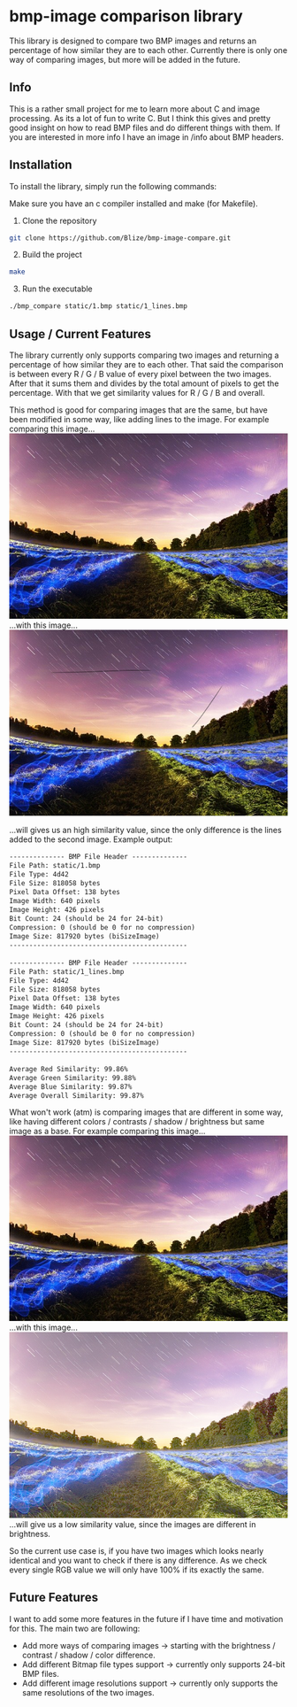 # bmp-image comparison library

This library is designed to compare two BMP images and returns an percentage of how similar they are to each other.
Currently there is only one way of comparing images, but more will be added in the future.

## Info

This is a rather small project for me to learn more about C and image processing. As its a lot of fun to write C.
But I think this gives and pretty good insight on how to read BMP files and do different things with them.
If you are interested in more info I have an image in /info about BMP headers.

## Installation

To install the library, simply run the following commands:

Make sure you have an c compiler installed and make (for Makefile).

1. Clone the repository

```bash
git clone https://github.com/Blize/bmp-image-compare.git
```

2. Build the project

```bash
make
```

3. Run the executable

```bash
./bmp_compare static/1.bmp static/1_lines.bmp
```

## Usage / Current Features

The library currently only supports comparing two images and returning a percentage of how similar they are to each other.
That said the comparison is between every R / G / B value of every pixel between the two images. After that it sums them and divides by the total amount of pixels to get the percentage.
With that we get similarity values for R / G / B and overall.

This method is good for comparing images that are the same, but have been modified in some way, like adding lines to the image.
For example comparing this image...
![image](static/1.bmp)
...with this image...
![image](static/1_lines.bmp)

...will gives us an high similarity value, since the only difference is the lines added to the second image.
Example output:

```
-------------- BMP File Header --------------
File Path: static/1.bmp
File Type: 4d42
File Size: 818058 bytes
Pixel Data Offset: 138 bytes
Image Width: 640 pixels
Image Height: 426 pixels
Bit Count: 24 (should be 24 for 24-bit)
Compression: 0 (should be 0 for no compression)
Image Size: 817920 bytes (biSizeImage)
---------------------------------------------

-------------- BMP File Header --------------
File Path: static/1_lines.bmp
File Type: 4d42
File Size: 818058 bytes
Pixel Data Offset: 138 bytes
Image Width: 640 pixels
Image Height: 426 pixels
Bit Count: 24 (should be 24 for 24-bit)
Compression: 0 (should be 0 for no compression)
Image Size: 817920 bytes (biSizeImage)
---------------------------------------------

Average Red Similarity: 99.86%
Average Green Similarity: 99.88%
Average Blue Similarity: 99.87%
Average Overall Similarity: 99.87%
```

What won't work (atm) is comparing images that are different in some way, like having different colors / contrasts / shadow / brightness but same image as a base.
For example comparing this image...
![image](static/1.bmp)
...with this image...
![image](static/1_brighter.bmp)
...will give us a low similarity value, since the images are different in brightness.

So the current use case is, if you have two images which looks nearly identical and you want to check if there is any difference. As we check every single RGB value
we will only have 100% if its exactly the same.

## Future Features

I want to add some more features in the future if I have time and motivation for this.
The main two are following:

- Add more ways of comparing images -> starting with the brightness / contrast / shadow / color difference.
- Add different Bitmap file types support -> currently only supports 24-bit BMP files.
- Add different image resolutions support -> currently only supports the same resolutions of the two images.
